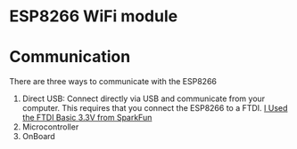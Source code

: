 # ESP8266 WiFi module

# Communication

There are three ways to communicate with the ESP8266

1. Direct USB: Connect directly via USB and communicate from your computer. This requires that you connect the ESP8266 to a FTDI. [I Used the FTDI Basic 3.3V from SparkFun](https://www.sparkfun.com/products/9873)
2. Microcontroller
3. OnBoard
